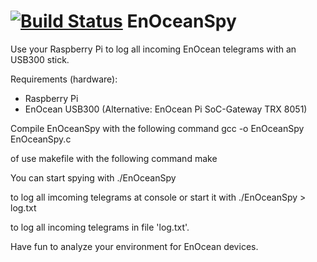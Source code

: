 [![Build Status](https://travis-ci.org/hfunke/EnOceanSpy.png?branch=master)](https://travis-ci.org/hfunke/EnOceanSpy)
EnOceanSpy
==========

Use your Raspberry Pi to log all incoming EnOcean telegrams with an USB300 stick.

Requirements (hardware):
* Raspberry Pi
* EnOcean USB300 (Alternative: EnOcean Pi SoC-Gateway TRX 8051)


Compile EnOceanSpy with the following command
gcc -o EnOceanSpy EnOceanSpy.c

of use makefile with the following command
make


You can start spying with
./EnOceanSpy 

to log all imcoming telegrams at console or start it with
./EnOceanSpy > log.txt

to log all incoming telegrams in file 'log.txt'.


Have fun to analyze your environment for EnOcean devices.
